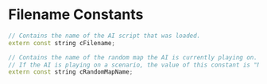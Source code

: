 # Filename Constants

```cpp title="Filename Constants"
// Contains the name of the AI script that was loaded.
extern const string cFilename;

// Contains the name of the random map the AI is currently playing on.
// If the AI is playing on a scenario, the value of this constant is "None".
extern const string cRandomMapName;
```
